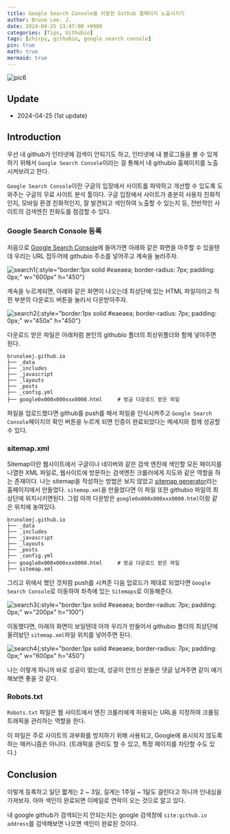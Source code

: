 ```yaml
---
title: Google Search Console을 이용한 Github 홈페이지 노출시키기
author: Bruno Lee. J.
date: 2024-04-25 13:47:00 +0900
categories: [Tips, Githubio]
tags: [chirpy, githubio, google search console]
pin: true
math: true
mermaid: true
---
```


![pic6](https://github.com/cotes2020/jekyll-theme-chirpy/assets/62800365/851dbd8d-595a-4840-a372-3ecfe9c0061b)

## Update
- 2024-04-25 (1st update)

## Introduction
우선 내 github가 인터넷에 검색이 안되기도 하고, 인터넷에 내 블로그들을 볼 수 있게 하기 위해서 `Google Search Console`이라는 걸 통해서 내 githubio 홈페이지를 노출시켜보려고 한다.

`Google Search Console`이란 구글의 입장에서 사이트를 파악하고 개선할 수 있도록 도와주는 구글의 무료 사이트 분석 툴이다. 구글 입장에서 사이트가 충분히 사용자 친화적인지, 모바일 환경 친화적인지, 잘 발견되고 색인하여 노출할 수 있는지 등, 전반적인 사이트의 검색엔진 친화도를 점검할 수 있다.

### Google Search Console 등록
처음으로 [Google Search Console](https://search.google.com/search-console/about)에 들어가면 아래와 같은 화면을 마주할 수 있을텐데 우리는 URL 접두어에 githubio 주소를 넣어주고 계속을 눌러주자.

![search1](https://github.com/cotes2020/jekyll-theme-chirpy/assets/62800365/66f43e98-2159-41ca-9714-3ae0bd875cf3){:style="border:1px solid #eaeaea; border-radius: 7px; padding: 0px;" w="600px" h="450"}

계속을 누르게되면, 아래와 같은 화면이 나오는데 최상단에 있는 HTML 파일이라고 적힌 부분의 다운로드 버튼을 눌러서 다운받아주자. 

![search2](https://github.com/cotes2020/jekyll-theme-chirpy/assets/62800365/e1d6e643-56cb-49f4-a58a-5b8614e22987){:style="border:1px solid #eaeaea; border-radius: 7px; padding: 0px;" w="450x" h="450"}

다운로드 받은 파일은 아래처럼 본인의 githubio 폴더의 최상위폴더와 함께 넣어주면 된다.
```plaintext
brunoleej.github.io
├── _data
├── _includes
├── _javascript
├── _layouts
├── _posts
├── _config.yml
├── google0x000x000xxx0000.html     # 방금 다운로드 받은 파일
```

파일을 업로드했다면 github를 push를 해서 파일을 인식시켜주고 `Google Search Console`페이지의 확인 버튼을 누르게 되면 인증이 완료되었다는 메세지와 함께 성공할 수 있다.

### sitemap.xml
Sitemap이란 웹사이트에서 구글이나 네이버와 같은 검색 엔진에 색인할 모든 페이지를 나열한 XML 파일로, 웹사이트에 방문하는 검색엔진 크롤러에게 지도와 같은 역할을 하는 존재이다. 나는 sitemap을 작성하는 방법은 보지 않았고 [sitemap generator](https://www.xml-sitemaps.com/)라는 홈페이지에서 만들었다. `sitemap.xml`을 만들었다면 이 파일 또한 githubio 파일의 최상단에 위치시키면된다. 그럼 아까 다운받은 `google0x000x000xxx0000.html`이랑 같은 위치에 놓여있다.
```plaintext
brunoleej.github.io
├── _data
├── _includes
├── _javascript
├── _layouts
├── _posts
├── _config.yml
├── google0x000x000xxx0000.html     # 방금 다운로드 받은 파일
├── sitemap.xml
```

그리고 위에서 했던 것처럼 push를 시켜준 다음 업로드가 제대로 되었다면 `Google Search Console`로 이동하여 좌측에 있는 `Sitemaps`로 이동해준다.

![search3](https://github.com/cotes2020/jekyll-theme-chirpy/assets/62800365/731a287d-07d4-47bc-90b0-4a60390fb3db){:style="border:1px solid #eaeaea; border-radius: 7px; padding: 0px;" w="200px" h="100"}

이동했다면, 아래의 화면이 보일텐데 아까 우리가 만들어서 githubio 폴더의 최상단에 올려놨던 `sitemap.xml`파일 위치를 넣어주면 된다.

![search4](https://github.com/cotes2020/jekyll-theme-chirpy/assets/62800365/853ec2ee-e302-4041-8c2b-250c5a2cedd8){:style="border:1px solid #eaeaea; border-radius: 7px; padding: 0px;" w="600px" h="450"}

나는 이렇게 하니까 바로 성공이 떴는데, 성공이 안뜨신 분들은 댓글 남겨주면 같이 얘기해보면 좋을 것 같다.


### Robots.txt

`Robots.txt` 파일은 웹 사이트에서 엔진 크롤러에게 허용되는 URL을 지정하여 크롤링 트래픽을 관리하는 역할을 한다.

이 파일은 주로 사이트의 과부화를 방지하기 위해 사용되고, Google에 표시되지 않도록 하는 매커니즘은 아니다. (트래픽을 관리도 할 수 있고, 특정 페이지를 차단할 수도 있다.)



## Conclusion
이렇게 등록하고 일단 짧게는 2 ~ 3일, 길게는 1주일 ~ 1달도 걸린다고 하니까 인내심을 가져보자. 아마 색인이 완료되면 이메일로 연락이 오는 것으로 알고 있다.

내 google github가 검색되는지 안되는지는 google 검색창에 `site:github.io address`를 검색해보면 나오면 색인이 완료된 것이다.

